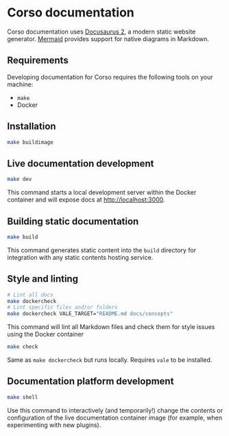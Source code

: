 # Corso documentation

Corso documentation uses [Docusaurus 2](https://docusaurus.io/), a modern static website generator.
[Mermaid](https://mermaid-js.github.io/mermaid/) provides support for native diagrams in Markdown.

## Requirements

Developing documentation for Corso requires the following tools on your machine:

- `make`
- Docker

## Installation

```bash
make buildimage
```

## Live documentation development

```bash
make dev
```

This command starts a local development server within the Docker container and will expose docs at [http://localhost:3000](http://localhost:3000).

## Building static documentation

```bash
make build
```

This command generates static content into the `build` directory for integration with any static contents hosting service.

## Style and linting

```bash
# Lint all docs
make dockercheck
# Lint specific files and/or folders
make dockercheck VALE_TARGET="README.md docs/concepts"
```

This command will lint all Markdown files and check them for style issues using the Docker container

```bash
make check
```

Same as `make dockercheck` but runs locally. Requires `vale` to be installed.


## Documentation platform development

```bash
make shell
```

Use this command to interactively (and temporarily!) change the contents or
configuration of the live documentation container image (for example, when
experimenting with new plugins).
